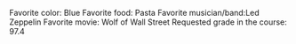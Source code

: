 Favorite color: Blue
Favorite food: Pasta
Favorite musician/band:Led Zeppelin 
Favorite movie: Wolf of Wall Street
Requested grade in the course: 97.4
